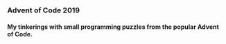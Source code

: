 ### Advent of Code 2019 

#### My tinkerings with small programming puzzles from the popular Advent of Code.
